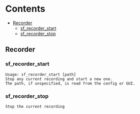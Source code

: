 # Contents
- [Recorder](#recorder)
    - [sf_recorder_start](#sf_recorder_start)
    - [sf_recorder_stop](#sf_recorder_stop)


## Recorder

### sf_recorder_start
```
Usage: sf_recorder_start [path]
Stop any current recording and start a new one.
The path, if unspecified, is read from the config or GUI.
```

### sf_recorder_stop
```
Stop the current recording
```